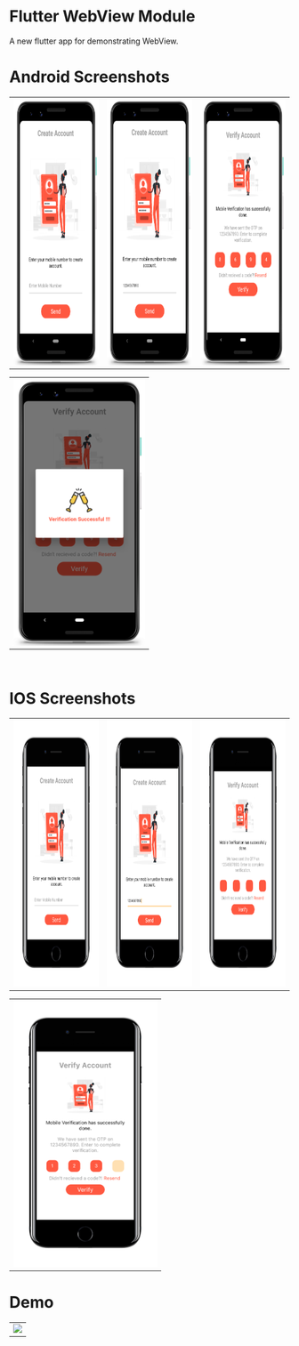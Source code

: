 # Flutter WebView Module
A new flutter app for demonstrating WebView.

# Android Screenshots

<table>
  <tr>
    <td><img src="https://github.com/MarvelApps-Flutter/otp_view/blob/dev/screenshots/android/android1.png" height="480px"></td>
    <td><img src="https://github.com/MarvelApps-Flutter/otp_view/blob/dev/screenshots/android/android2.png" height="480px"></td>
    <td><img src="https://github.com/MarvelApps-Flutter/otp_view/blob/dev/screenshots/android/android3.png" height="480px"></td>
  </tr>
 </table>

<table>
  <tr>
    <td><img src="https://github.com/MarvelApps-Flutter/otp_view/blob/dev/screenshots/android/android4.png" height="480px"></td>
    
  </tr>
 </table>

</br>

# IOS Screenshots

<table>
  <tr>
    <td><img src="https://github.com/MarvelApps-Flutter/otp_view/blob/dev/screenshots/ios/ios1.png" height="480px"></td>
    <td><img src="https://github.com/MarvelApps-Flutter/otp_view/blob/dev/screenshots/ios/ios2.png" height="480px"></td>
    <td><img src="https://github.com/MarvelApps-Flutter/otp_view/blob/dev/screenshots/ios/ios3.png" height="480px"></td>
  </tr>
 </table>

<table>
  <tr>
    <td><img src="https://github.com/MarvelApps-Flutter/otp_view/blob/dev/screenshots/ios/ios4.png" height="480px"></td>
    
  </tr>
 </table>

 # Demo
  <table>
  <tr>
  <td><img src="https://github.com/MarvelApps-Flutter/otp_view/blob/dev/working_demo/otp_view_demo.gif" height="480px"></td>
    </tr>
  </table>

